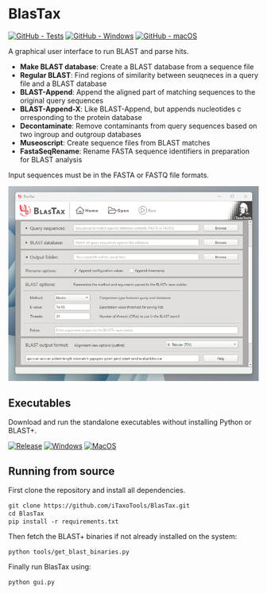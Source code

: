 # BlasTax

[![GitHub - Tests](https://img.shields.io/github/actions/workflow/status/iTaxoTools/BlasTax/test.yml?label=tests)](
    https://github.com/iTaxoTools/BlasTax/actions/workflows/test.yml)
[![GitHub - Windows](https://img.shields.io/github/actions/workflow/status/iTaxoTools/BlasTax/windows.yml?label=windows)](
    https://github.com/iTaxoTools/BlasTax/actions/workflows/windows.yml)
[![GitHub - macOS](https://img.shields.io/github/actions/workflow/status/iTaxoTools/BlasTax/macos.yml?label=macos)](
    https://github.com/iTaxoTools/BlasTax/actions/workflows/macos.yml)

A graphical user interface to run BLAST and parse hits.

- **Make BLAST database**: Create a BLAST database from a sequence file
- **Regular BLAST**: Find regions of similarity between seuqneces in a query file and a BLAST database
- **BLAST-Append**: Append the aligned part of matching sequences to the original query sequences
- **BLAST-Append-X**: Like BLAST-Append, but appends nucleotides c orresponding to the protein database
- **Decontaminate**: Remove contaminants from query sequences based on two ingroup and outgroup databases
- **Museoscript**: Create sequence files from BLAST matches
- **FastaSeqRename**: Rename FASTA sequence identifiers in preparation for BLAST analysis

Input sequences must be in the FASTA or FASTQ file formats.

![Screenshot](https://raw.githubusercontent.com/iTaxoTools/BlasTax/main/images/screenshot.png)

## Executables

Download and run the standalone executables without installing Python or BLAST+.

[![Release](https://img.shields.io/badge/release-BlasTax_0.1.0-red?style=for-the-badge)](
    https://github.com/iTaxoTools/BlasTax/releases/latest)
[![Windows](https://img.shields.io/badge/Windows-blue.svg?style=for-the-badge&logo=windows)](
    https://github.com/iTaxoTools/BlasTax/releases/latest)
[![MacOS](https://img.shields.io/badge/macOS-slategray.svg?style=for-the-badge&logo=apple)](
    https://github.com/iTaxoTools/BlasTax/releases/latest)

## Running from source

First clone the repository and install all dependencies.

```
git clone https://github.com/iTaxoTools/BlasTax.git
cd BlasTax
pip install -r requirements.txt
```

Then fetch the BLAST+ binaries if not already installed on the system:
```
python tools/get_blast_binaries.py
```

Finally run BlasTax using:

```
python gui.py
```
